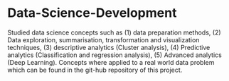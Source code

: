 # Data-Science-Development
Studied data science concepts such as (1) data preparation methods, (2) Data exploration, summarisation, transformation and visualization techniques, (3) descriptive analytics (Cluster analysis), (4) Predictive analytics (Classification and regression analysis), (5) Advanced analytics (Deep Learning). Concepts where applied to a real world data problem which can be found in the git-hub repository of this project.
